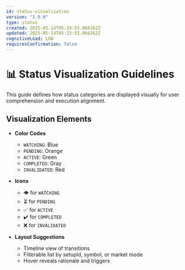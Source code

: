 ```yaml
---
id: status-visualization
version: "1.0.0"
type: status
created: 2025-05-14T05:33:53.066362Z
updated: 2025-05-14T05:33:53.066362Z
cognitiveLoad: LOW
requiresConfirmation: false
---
```


# 📊 Status Visualization Guidelines

This guide defines how status categories are displayed visually for user comprehension and execution alignment.

## Visualization Elements

- **Color Codes**
  - `WATCHING`: Blue
  - `PENDING`: Orange
  - `ACTIVE`: Green
  - `COMPLETED`: Gray
  - `INVALIDATED`: Red

- **Icons**
  - 👁️ for `WATCHING`
  - ⏳ for `PENDING`
  - ✅ for `ACTIVE`
  - ✔️ for `COMPLETED`
  - ❌ for `INVALIDATED`

- **Layout Suggestions**
  - Timeline view of transitions
  - Filterable list by setupId, symbol, or market mode
  - Hover reveals rationale and triggers
